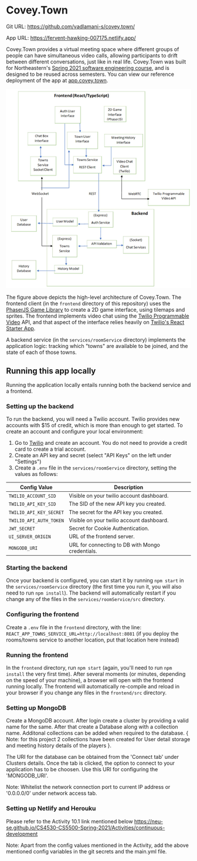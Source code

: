 # Covey.Town
Git URL: https://github.com/vadlamani-s/covey.town/

App URL: https://fervent-hawking-007175.netlify.app/

Covey.Town provides a virtual meeting space where different groups of people can have simultaneous video calls, allowing participants to drift between different conversations, just like in real life.
Covey.Town was built for Northeastern's [Spring 2021 software engineering course](https://github.com/vadlamani-s/covey.town), and is designed to be reused across semesters.
You can view our reference deployment of the app at [app.covey.town](https://fervent-hawking-007175.netlify.app/).

<img src="./Architecture.JPG" width="1000">

The figure above depicts the high-level architecture of Covey.Town.
The frontend client (in the `frontend` directory of this repository) uses the [PhaserJS Game Library](https://phaser.io) to create a 2D game interface, using tilemaps and sprites.
The frontend implements video chat using the [Twilio Programmable Video](https://www.twilio.com/docs/video) API, and that aspect of the interface relies heavily on [Twilio's React Starter App](https://github.com/twilio/twilio-video-app-react).

A backend service (in the `services/roomService` directory) implements the application logic: tracking which "towns" are available to be joined, and the state of each of those towns.

## Running this app locally

Running the application locally entails running both the backend service and a frontend.

### Setting up the backend

To run the backend, you will need a Twilio account. Twilio provides new accounts with $15 of credit, which is more than enough to get started.
To create an account and configure your local environment:

1. Go to [Twilio](https://www.twilio.com/) and create an account. You do not need to provide a credit card to create a trial account.
2. Create an API key and secret (select "API Keys" on the left under "Settings")
3. Create a `.env` file in the `services/roomService` directory, setting the values as follows:

| Config Value            | Description                                      |
| ----------------------- | -------------------------------------------------|
| `TWILIO_ACCOUNT_SID`    | Visible on your twilio account dashboard.        |
| `TWILIO_API_KEY_SID`    | The SID of the new API key you created.          |
| `TWILIO_API_KEY_SECRET` | The secret for the API key you created.          |
| `TWILIO_API_AUTH_TOKEN` | Visible on your twilio account dashboard.        |
| `JWT_SECRET`            | Secret for Cookie Authentication.                |
| `UI_SERVER_ORIGIN`      | URL of the frontend server.                      |
| `MONGODB_URI`           | URL for connecting to DB with Mongo credentials. |


### Starting the backend

Once your backend is configured, you can start it by running `npm start` in the `services/roomService` directory (the first time you run it, you will also need to run `npm install`).
The backend will automatically restart if you change any of the files in the `services/roomService/src` directory.

### Configuring the frontend

Create a `.env` file in the `frontend` directory, with the line: `REACT_APP_TOWNS_SERVICE_URL=http://localhost:8081` (if you deploy the rooms/towns service to another location, put that location here instead)

### Running the frontend

In the `frontend` directory, run `npm start` (again, you'll need to run `npm install` the very first time). After several moments (or minutes, depending on the speed of your machine), a browser will open with the frontend running locally.
The frontend will automatically re-compile and reload in your browser if you change any files in the `frontend/src` directory.

### Setting up MongoDB

Create a MongoDB account. After login create a cluster by providing a valid name for the same. After that create a Database along with a collection name. Additonal collections can be added when required to the database. { Note: for this project 2 collections have been created for User detail storage and meeting history details of the players }.

The URI for the database can be obtained from the 'Connect tab' under Clusters details. Once the tab is clicked, the option to connect to your application has to be choosen. Use this URI for configuring the 'MONGODB_URI'. 

Note: Whitelist the network connection port to current IP address or '0.0.0.0/0' under network access tab.

### Setting up Netlify and Herouku
Please refer to the Activity 10.1 link mentioned below
https://neu-se.github.io/CS4530-CS5500-Spring-2021/Activities/continuous-development

Note: Apart from the config values mentioned in the Activity, add the above mentioned config variables in the git secrets and the main.yml file.

